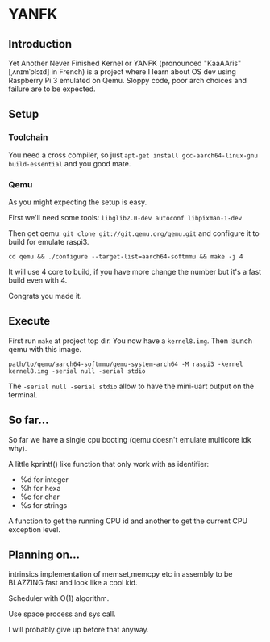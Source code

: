 # YANFK

## Introduction
Yet Another Never Finished Kernel or YANFK (pronounced "KaaAAris" [ˌʌnɪmˈplɔɪd] in French) is a project where I learn about OS dev using Raspberry Pi 3 emulated on Qemu. Sloppy code, poor arch choices and failure are to be expected.

## Setup
### Toolchain
You need a cross compiler, so just `apt-get install gcc-aarch64-linux-gnu build-essential`  and you good mate.
### Qemu
As you might expecting the setup is easy.

First we'll need some tools: `libglib2.0-dev autoconf libpixman-1-dev`

Then get qemu: `git clone git://git.qemu.org/qemu.git` and configure it to build for emulate raspi3.

`cd qemu && ./configure --target-list=aarch64-softmmu && make -j 4`

It will use 4 core to build, if you have more change the number but it's a fast build even with 4.

Congrats you made it.

## Execute

First run `make` at project top dir. You now have a `kernel8.img`. Then launch qemu with this image.

`path/to/qemu/aarch64-softmmu/qemu-system-arch64 -M raspi3 -kernel kernel8.img -serial null -serial stdio`

The `-serial null -serial stdio` allow to have the mini-uart output on the terminal.

## So far...
So far we have a single cpu booting (qemu doesn't emulate multicore idk why).

A little kprintf() like function that only work with as identifier:
* %d for integer
* %h for hexa
* %c for char
* %s for strings

A function to get the running CPU id and another to get the current CPU exception level.

## Planning on...
intrinsics implementation of memset,memcpy etc in assembly to be BLAZZING fast and look like a cool kid.

Scheduler with O(1) algorithm.

Use space process and sys call.

I will probably give up before that anyway.
